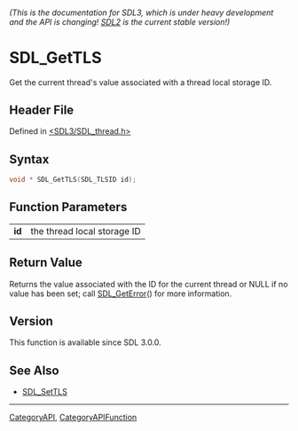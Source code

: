 ###### (This is the documentation for SDL3, which is under heavy development and the API is changing! [SDL2](https://wiki.libsdl.org/SDL2/) is the current stable version!)
# SDL_GetTLS

Get the current thread's value associated with a thread local storage ID.

## Header File

Defined in [<SDL3/SDL_thread.h>](https://github.com/libsdl-org/SDL/blob/main/include/SDL3/SDL_thread.h)

## Syntax

```c
void * SDL_GetTLS(SDL_TLSID id);

```

## Function Parameters

|            |                             |
| ---------- | --------------------------- |
| **id**     | the thread local storage ID |

## Return Value

Returns the value associated with the ID for the current thread or NULL if
no value has been set; call [SDL_GetError](SDL_GetError)() for more
information.

## Version

This function is available since SDL 3.0.0.

## See Also

* [SDL_SetTLS](SDL_SetTLS)

----
[CategoryAPI](CategoryAPI), [CategoryAPIFunction](CategoryAPIFunction)

